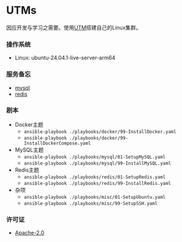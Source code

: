 # UTMs

因应开发与学习之需要。使用[UTM](https://getutm.app)搭建自己的Linux集群。

### 操作系统

* Linux: ubuntu-24.04.1-live-server-arm64

### 服务备忘

* [mysql](./wiki/mysql.md)
* [redis](./wiki/redis.md)

### 剧本

* Docker主题
  * `ansible-playbook ./playbooks/docker/99-InstallDocker.yaml`
  * `ansible-playbook ./playbooks/docker/99-InstallDockerCompose.yaml`
* MySQL主题
  * `ansible-playbook ./playbooks/mysql/01-SetupMySQL.yaml`
  * `ansible-playbook ./playbooks/mysql/99-InstallMySQL.yaml`
* Redis主题
  * `ansible-playbook ./playbooks/redis/01-SetupRedis.yaml`
  * `ansible-playbook ./playbooks/redis/99-InstallRedis.yaml`
* 杂项
  * `ansible-playbook ./playbooks/misc/01-SetupUbuntu.yaml`
  * `ansible-playbook ./playbooks/misc/99-SetupSSH.yaml`

### 许可证

* [Apache-2.0](./LICENSE.txt)
